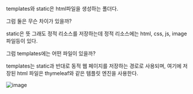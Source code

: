 templates와 static은 html파일을 생성하는 폴더다.

그럼 둘은 무슨 차이가 있을까?

static은 뜻 그래도 정적 리소스를 저장하는데 정적 리소스에는 html, css, js, image 파일등이 있다.

그럼 templates에는 어떤 파일이 있을까?

templates는 static과 반대로 동적 웹 페이지를 저장하는 경로로 사용되며, 여기에 저장된 html 파일은 thymeleaf와 같은 템플릿 엔진을 사용한다.

![image](https://github.com/limtowoong/study/assets/104752202/0cdb9464-6c08-44dd-b323-91f92d6def38)
